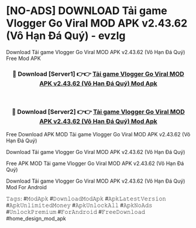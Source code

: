 # [NO-ADS] DOWNLOAD Tải game Vlogger Go Viral MOD APK v2.43.62 (Vô Hạn Đá Quý) - evzlg
Download Tải game Vlogger Go Viral MOD APK v2.43.62 (Vô Hạn Đá Quý) Free Mod APK

<div align="center">
<h3>🔴 Download [Server1] 👉👉 <a href="https://apk-comot.site?title=Tải_game_Vlogger_Go_Viral_MOD_APK_v2.43.62_(Vô_Hạn_Đá_Quý)">Tải game Vlogger Go Viral MOD APK v2.43.62 (Vô Hạn Đá Quý) Mod Apk</a></h3><br>

<h3>🔴 Download [Server2] 👉👉 <a href="https://apk-comot.site?title=Tải_game_Vlogger_Go_Viral_MOD_APK_v2.43.62_(Vô_Hạn_Đá_Quý)">Tải game Vlogger Go Viral MOD APK v2.43.62 (Vô Hạn Đá Quý) Mod Apk</a></h3>
</div>


Free Download APK MOD Tải game Vlogger Go Viral MOD APK v2.43.62 (Vô Hạn Đá Quý)

Download Tải game Vlogger Go Viral MOD APK v2.43.62 (Vô Hạn Đá Quý) 

Free APK MOD Tải game Vlogger Go Viral MOD APK v2.43.62 (Vô Hạn Đá Quý) 

Download Tải game Vlogger Go Viral MOD APK v2.43.62 (Vô Hạn Đá Quý) Mod For Android

𝚃𝚊𝚐𝚜: #𝙼𝚘𝚍𝙰𝚙𝚔 #𝙳𝚘𝚠𝚗𝚕𝚘𝚊𝚍𝙼𝚘𝚍𝙰𝚙𝚔 #𝙰𝚙𝚔𝙻𝚊𝚝𝚎𝚜𝚝𝚅𝚎𝚛𝚜𝚒𝚘𝚗 #𝙰𝚙𝚔𝚄𝚗𝚕𝚒𝚖𝚒𝚝𝚎𝚍𝙼𝚘𝚗𝚎𝚢 #𝙰𝚙𝚔𝚄𝚗𝚕𝚘𝚌𝚔𝙰𝚕𝚕 #𝙰𝚙𝚔𝙽𝚘𝙰𝚍𝚜 #𝚄𝚗𝚕𝚘𝚌𝚔𝙿𝚛𝚎𝚖𝚒𝚞𝚖 #𝙵𝚘𝚛𝙰𝚗𝚍𝚛𝚘𝚒𝚍 #𝙵𝚛𝚎𝚎𝙳𝚘𝚠𝚗𝚕𝚘𝚊𝚍 #home_design_mod_apk
